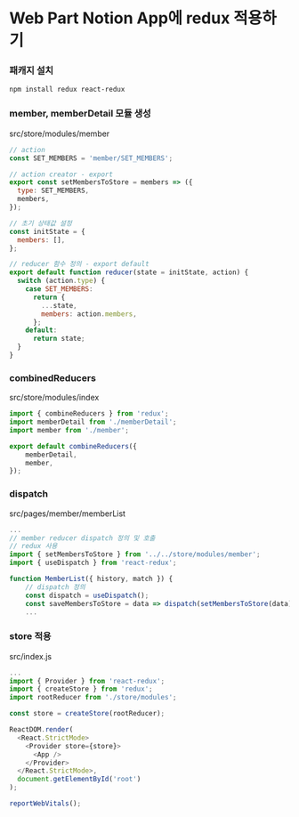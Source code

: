 # Web Part Notion App에 redux 적용하기
### 패캐지 설치
`npm install redux react-redux`

### member, memberDetail 모듈 생성
src/store/modules/member
```javascript
// action
const SET_MEMBERS = 'member/SET_MEMBERS';

// action creator - export
export const setMembersToStore = members => ({
  type: SET_MEMBERS,
  members,
});

// 초기 상태값 설정
const initState = {
  members: [],
};

// reducer 함수 정의 - export default
export default function reducer(state = initState, action) {
  switch (action.type) {
    case SET_MEMBERS:
      return {
        ...state,
        members: action.members,
      };
    default:
      return state;
  }
}
```
### combinedReducers
src/store/modules/index
```javascript
import { combineReducers } from 'redux';
import memberDetail from './memberDetail';
import member from './member';

export default combineReducers({
    memberDetail,
    member,
});
```

### dispatch
src/pages/member/memberList
```javascript
...
// member reducer dispatch 정의 및 호출
// redux 사용
import { setMembersToStore } from '../../store/modules/member';
import { useDispatch } from 'react-redux';

function MemberList({ history, match }) {
    // dispatch 정의
    const dispatch = useDispatch();
    const saveMembersToStore = data => dispatch(setMembersToStore(data));
    ...
```
### store 적용
src/index.js
```javascript
...
import { Provider } from 'react-redux';
import { createStore } from 'redux';
import rootReducer from './store/modules';

const store = createStore(rootReducer);

ReactDOM.render(
  <React.StrictMode>
    <Provider store={store}>
      <App />
    </Provider>
  </React.StrictMode>,
  document.getElementById('root')
);

reportWebVitals();

```
  
